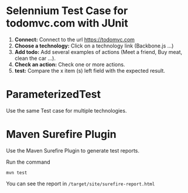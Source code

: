 # Selennium Test Case for todomvc.com with JUnit

1. __Connect:__ Connect to the url https://todomvc.com
1. __Choose a technology:__ Click on a technology link (Backbone.js ...)
1. __Add todo:__ Add several examples of actions (Meet a friend, Buy meat, clean the car ...).
1. __Check an action:__ Check one or more actions.
1. __test:__ Compare the x item (s) left field with the expected result.

# ParameterizedTest

Use the same Test case for multiple technologies.

# Maven Surefire Plugin

Use the Maven Surefire Plugin to generate test reports.

Run the command 

```
mvn test
```
You can see the report in `/target/site/surefire-report.html`

